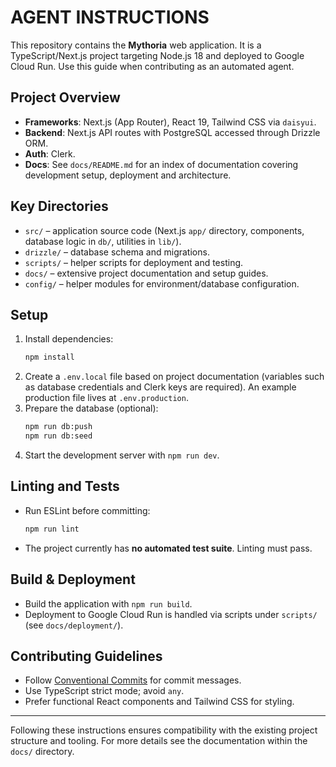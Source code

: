# AGENT INSTRUCTIONS

This repository contains the **Mythoria** web application. It is a TypeScript/Next.js project targeting Node.js 18 and deployed to Google Cloud Run. Use this guide when contributing as an automated agent.

## Project Overview
- **Frameworks**: Next.js (App Router), React 19, Tailwind CSS via `daisyui`.
- **Backend**: Next.js API routes with PostgreSQL accessed through Drizzle ORM.
- **Auth**: Clerk.
- **Docs**: See `docs/README.md` for an index of documentation covering development setup, deployment and architecture.

## Key Directories
- `src/` – application source code (Next.js `app/` directory, components, database logic in `db/`, utilities in `lib/`).
- `drizzle/` – database schema and migrations.
- `scripts/` – helper scripts for deployment and testing.
- `docs/` – extensive project documentation and setup guides.
- `config/` – helper modules for environment/database configuration.

## Setup
1. Install dependencies:
   ```bash
   npm install
   ```
2. Create a `.env.local` file based on project documentation (variables such as database credentials and Clerk keys are required). An example production file lives at `.env.production`.
3. Prepare the database (optional):
   ```bash
   npm run db:push
   npm run db:seed
   ```
4. Start the development server with `npm run dev`.

## Linting and Tests
- Run ESLint before committing:
  ```bash
  npm run lint
  ```
- The project currently has **no automated test suite**. Linting must pass.

## Build & Deployment
- Build the application with `npm run build`.
- Deployment to Google Cloud Run is handled via scripts under `scripts/` (see `docs/deployment/`).

## Contributing Guidelines
- Follow [Conventional Commits](https://www.conventionalcommits.org/) for commit messages.
- Use TypeScript strict mode; avoid `any`.
- Prefer functional React components and Tailwind CSS for styling.

---
Following these instructions ensures compatibility with the existing project structure and tooling. For more details see the documentation within the `docs/` directory.
